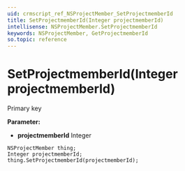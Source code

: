 ```yaml
---
uid: crmscript_ref_NSProjectMember_SetProjectmemberId
title: SetProjectmemberId(Integer projectmemberId)
intellisense: NSProjectMember.SetProjectmemberId
keywords: NSProjectMember, GetProjectmemberId
so.topic: reference
---
```


# SetProjectmemberId(Integer projectmemberId)

Primary key

**Parameter:** 
 - **projectmemberId** Integer

```crmscript
NSProjectMember thing;
Integer projectmemberId;
thing.SetProjectmemberId(projectmemberId);
```

